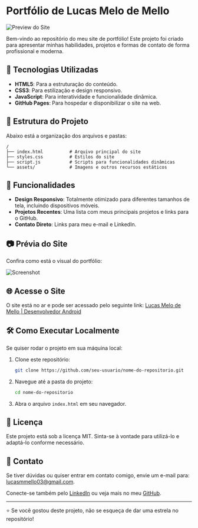 # Portfólio de Lucas Melo de Mello

![Preview do Site](https://via.placeholder.com/800x400.png?text=Imagem+do+Portf%C3%B3lio) <!-- Substitua pelo link de uma imagem real se possível -->

Bem-vindo ao repositório do meu site de portfólio! Este projeto foi criado para apresentar minhas habilidades, projetos e formas de contato de forma profissional e moderna.

## 🚀 Tecnologias Utilizadas

- **HTML5**: Para a estruturação do conteúdo.
- **CSS3**: Para estilização e design responsivo.
- **JavaScript**: Para interatividade e funcionalidade dinâmica.
- **GitHub Pages**: Para hospedar e disponibilizar o site na web.

## 🎨 Estrutura do Projeto

Abaixo está a organização dos arquivos e pastas:

```plaintext
/
├── index.html          # Arquivo principal do site
├── styles.css          # Estilos do site
├── script.js           # Scripts para funcionalidades dinâmicas
└── assets/             # Imagens e outros recursos estáticos
```

## 🌟 Funcionalidades

- **Design Responsivo**: Totalmente otimizado para diferentes tamanhos de tela, incluindo dispositivos móveis.
- **Projetos Recentes**: Uma lista com meus principais projetos e links para o GitHub.
- **Contato Direto**: Links para meu e-mail e LinkedIn.

## 📷 Prévia do Site

Confira como está o visual do portfólio:

![Screenshot](https://via.placeholder.com/800x400.png?text=Screenshot+do+Site) <!-- Substitua pelo link de uma imagem real se possível -->

## 🌐 Acesse o Site

O site está no ar e pode ser acessado pelo seguinte link:
[Lucas Melo de Mello | Desenvolvedor Android](https://seu-usuario.github.io/nome-do-repositorio) <!-- Substitua pelo link correto do GitHub Pages -->

## 🛠️ Como Executar Localmente

Se quiser rodar o projeto em sua máquina local:

1. Clone este repositório:
   ```bash
   git clone https://github.com/seu-usuario/nome-do-repositorio.git
   ```
2. Navegue até a pasta do projeto:
   ```bash
   cd nome-do-repositorio
   ```
3. Abra o arquivo `index.html` em seu navegador.

## 📝 Licença

Este projeto está sob a licença MIT. Sinta-se à vontade para utilizá-lo e adaptá-lo conforme necessário.

## 📩 Contato

Se tiver dúvidas ou quiser entrar em contato comigo, envie um e-mail para: [lucasmmello03@gmail.com](mailto:lucasmmello03@gmail.com).

Conecte-se também pelo [LinkedIn](https://www.linkedin.com/in/mellolucas03/) ou veja mais no meu [GitHub](https://github.com/lucasmmello03).

---

⭐ Se você gostou deste projeto, não se esqueça de dar uma estrela no repositório!
